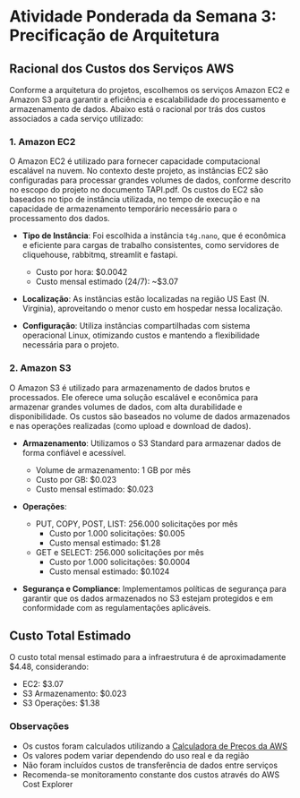 # Atividade Ponderada da Semana 3: Precificação de Arquitetura

## Racional dos Custos dos Serviços AWS

Conforme a arquitetura do projetos, escolhemos os serviços Amazon EC2 e Amazon S3 para garantir a eficiência e escalabilidade do processamento e armazenamento de dados. Abaixo está o racional por trás dos custos associados a cada serviço utilizado:

### 1. Amazon EC2
O Amazon EC2 é utilizado para fornecer capacidade computacional escalável na nuvem. No contexto deste projeto, as instâncias EC2 são configuradas para processar grandes volumes de dados, conforme descrito no escopo do projeto no documento TAPI.pdf. Os custos do EC2 são baseados no tipo de instância utilizada, no tempo de execução e na capacidade de armazenamento temporário necessário para o processamento dos dados.

- **Tipo de Instância**: Foi escolhida a instância `t4g.nano`, que é econômica e eficiente para cargas de trabalho consistentes, como servidores de cliquehouse, rabbitmq, streamlit e fastapi.
  - Custo por hora: $0.0042
  - Custo mensal estimado (24/7): ~$3.07

- **Localização**: As instâncias estão localizadas na região US East (N. Virginia), aproveitando o menor custo em hospedar nessa localização.

- **Configuração**: Utiliza instâncias compartilhadas com sistema operacional Linux, otimizando custos e mantendo a flexibilidade necessária para o projeto.

### 2. Amazon S3
O Amazon S3 é utilizado para armazenamento de dados brutos e processados. Ele oferece uma solução escalável e econômica para armazenar grandes volumes de dados, com alta durabilidade e disponibilidade. Os custos são baseados no volume de dados armazenados e nas operações realizadas (como upload e download de dados).

- **Armazenamento**: Utilizamos o S3 Standard para armazenar dados de forma confiável e acessível. 
  - Volume de armazenamento: 1 GB por mês
  - Custo por GB: $0.023
  - Custo mensal estimado: $0.023

- **Operações**: 
  - PUT, COPY, POST, LIST: 256.000 solicitações por mês
    - Custo por 1.000 solicitações: $0.005
    - Custo mensal estimado: $1.28
  - GET e SELECT: 256.000 solicitações por mês
    - Custo por 1.000 solicitações: $0.0004
    - Custo mensal estimado: $0.1024

- **Segurança e Compliance**: Implementamos políticas de segurança para garantir que os dados armazenados no S3 estejam protegidos e em conformidade com as regulamentações aplicáveis.

## Custo Total Estimado

O custo total mensal estimado para a infraestrutura é de aproximadamente $4.48, considerando:
- EC2: $3.07
- S3 Armazenamento: $0.023
- S3 Operações: $1.38

### Observações
- Os custos foram calculados utilizando a [Calculadora de Preços da AWS](https://calculator.aws/)
- Os valores podem variar dependendo do uso real e da região
- Não foram incluídos custos de transferência de dados entre serviços
- Recomenda-se monitoramento constante dos custos através do AWS Cost Explorer
